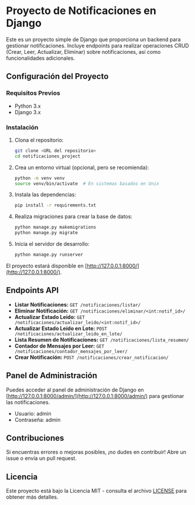 # Proyecto de Notificaciones en Django

Este es un proyecto simple de Django que proporciona un backend para gestionar notificaciones. Incluye endpoints para realizar operaciones CRUD (Crear, Leer, Actualizar, Eliminar) sobre notificaciones, así como funcionalidades adicionales.

## Configuración del Proyecto

### Requisitos Previos

- Python 3.x
- Django 3.x

### Instalación

1. Clona el repositorio:

   ```bash
   git clone <URL del repositorio>
   cd notificaciones_project
   ```

2. Crea un entorno virtual (opcional, pero se recomienda):

   ```bash
   python -m venv venv
   source venv/bin/activate  # En sistemas basados en Unix
   ```

3. Instala las dependencias:

   ```bash
   pip install -r requirements.txt
   ```

4. Realiza migraciones para crear la base de datos:

   ```bash
   python manage.py makemigrations
   python manage.py migrate
   ```

5. Inicia el servidor de desarrollo:

   ```bash
   python manage.py runserver
   ```

El proyecto estará disponible en [http://127.0.0.1:8000/](http://127.0.0.1:8000/).

## Endpoints API

- **Listar Notificaciones:** `GET /notificaciones/listar/`
- **Eliminar Notificación:** `GET /notificaciones/eliminar/<int:notif_id>/`
- **Actualizar Estado Leído:** `GET /notificaciones/actualizar_leido/<int:notif_id>/`
- **Actualizar Estado Leído en Lote:** `POST /notificaciones/actualizar_leido_en_lote/`
- **Lista Resumen de Notificaciones:** `GET /notificaciones/lista_resumen/`
- **Contador de Mensajes por Leer:** `GET /notificaciones/contador_mensajes_por_leer/`
- **Crear Notificación:** `POST /notificaciones/crear_notificacion/`

## Panel de Administración

Puedes acceder al panel de administración de Django en [http://127.0.0.1:8000/admin/](http://127.0.0.1:8000/admin/) para gestionar las notificaciones.

- Usuario: admin
- Contraseña: admin

## Contribuciones

Si encuentras errores o mejoras posibles, ¡no dudes en contribuir! Abre un issue o envía un pull request.

## Licencia

Este proyecto está bajo la Licencia MIT - consulta el archivo [LICENSE](LICENSE) para obtener más detalles.
